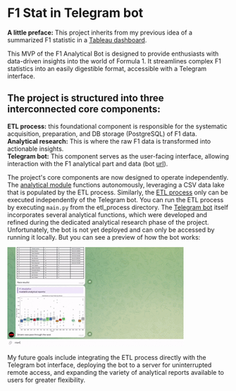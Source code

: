 # F1 Stat in Telegram bot
**A little preface:** This project inherits from my previous idea of a summarized F1 statistic in a [Tableau dashboard](https://public.tableau.com/app/profile/dmytro.nesterenko5916/viz/F1analyticaldashboards/Intro).

This MVP of the F1 Analytical Bot is designed to provide enthusiasts with data-driven insights into the world of Formula 1. It streamlines complex F1 statistics into an easily digestible format, accessible with a Telegram interface.

The project is structured into three interconnected core components:
--
**ETL process:** this foundational component is responsible for the systematic acquisition, preparation, and DB storage (PostgreSQL) of F1 data.  
**Analytical research:** This is where the raw F1 data is transformed into actionable insights.  
**Telegram bot:** This component serves as the user-facing interface, allowing interaction with the F1 analytical part and data (bot [url](https://t.me/f1analitics_bot)).  

The project's core components are now designed to operate independently. The [analytical module](https://github.com/elch1k/f1_analytical_project/blob/main/analytical_part/f1_eda.ipynb) functions autonomously, leveraging a CSV data lake that is populated by the ETL process. Similarly, the [ETL process](https://github.com/elch1k/f1_analytical_project/tree/main/etl_process) only can be executed independently of the Telegram bot. You can run the ETL process by executing `main.py` from the etl_process directory. The [Telegram bot](https://github.com/elch1k/f1_analytical_project/tree/main/bot) itself incorporates several analytical functions, which were developed and refined during the dedicated analytical research phase of the project. Unfortunately, the bot is not yet deployed and can only be accessed by running it locally. But you can see a preview of how the bot works:

![gif_example](https://github.com/elch1k/f1_analytical_project/blob/main/gif/tg_bot_example.gif)

My future goals include integrating the ETL process directly with the Telegram bot interface, deploying the bot to a server for uninterrupted remote access, and expanding the variety of analytical reports available to users for greater flexibility.
